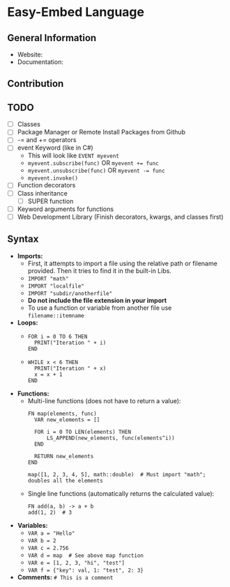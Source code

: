 # Easy-Embed Language
## General Information
- Website:
- Documentation:
## Contribution

## TODO
- [ ] Classes
- [ ] Package Manager or Remote Install Packages from Github
- [ ] -= and += operators
- [ ] event Keyword (like in C#)
  - This will look like ```EVENT myevent```
  - ```myevent.subscribe(func)``` OR ```myevent += func```
  - ```myevent.unsubscribe(func)``` OR ```myevent -= func```
  - ```myevent.invoke()```
- [ ] Function decorators
- [ ] Class inheritance
  - [ ] SUPER function 
- [ ] Keyword arguments for functions
- [ ] Web Development Library (Finish decorators, kwargs, and classes first)

## Syntax
- **Imports:**
  - First, it attempts to import a file using the relative path or filename provided. Then it tries to find it in the built-in Libs.
  - ```IMPORT "math"```
  - ```IMPORT "localfile"```
  - ```IMPORT "subdir/anotherfile"```
  - **Do not include the file extension in your import**
  - To use a function or variable from another file use ```filename::itemname```
- **Loops:**
  - ```
    FOR i = 0 TO 6 THEN
      PRINT("Iteration " + i)
    END
    ```
  - ```
    WHILE x < 6 THEN
      PRINT("Iteration " + x)
      x = x + 1
    END
    ```
- **Functions:**
  - Multi-line functions (does not have to return a value):
    ```
    FN map(elements, func)
      VAR new_elements = []
  
      FOR i = 0 TO LEN(elements) THEN
          LS_APPEND(new_elements, func(elements^i))
      END
  
      RETURN new_elements
    END

    map([1, 2, 3, 4, 5], math::double)  # Must import "math"; doubles all the elements
    ```
  - Single line functions (automatically returns the calculated value):
     ```
    FN add(a, b) -> a + b
    add(1, 2)  # 3
    ```
- **Variables:**
  - ```VAR a = "Hello"```
  - ```VAR b = 2```
  - ```VAR c = 2.756```
  - ```VAR d = map  # See above map function```
  - ```VAR e = [1, 2, 3, "hi", "test"]```
  - ```VAR f = {"key": val, 1: "test", 2: 3}```
- **Comments:** ```# This is a comment```

